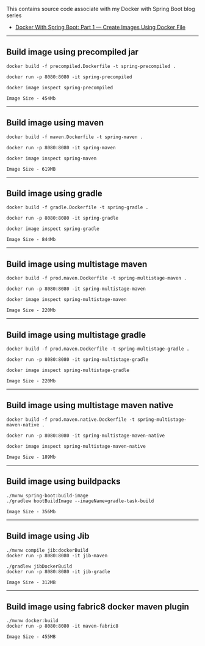 This contains source code associate with my Docker with Spring Boot blog series
- [Docker With Spring Boot: Part 1 — Create Images Using Docker File](https://medium.com/javarevisited/docker-with-spring-boot-part-1-create-images-using-docker-file-2a65b2a357ee)

______
## Build image using precompiled jar
```
docker build -f precompiled.Dockerfile -t spring-precompiled .

docker run -p 8080:8080 -it spring-precompiled

docker image inspect spring-precompiled
```
```
Image Size - 454Mb
```

______
## Build image using maven
```
docker build -f maven.Dockerfile -t spring-maven .

docker run -p 8080:8080 -it spring-maven

docker image inspect spring-maven
```
```
Image Size - 619MB
```

______
## Build image using gradle
```
docker build -f gradle.Dockerfile -t spring-gradle .

docker run -p 8080:8080 -it spring-gradle

docker image inspect spring-gradle
```
```
Image Size - 844Mb
```

______
## Build image using multistage maven
```
docker build -f prod.maven.Dockerfile -t spring-multistage-maven .

docker run -p 8080:8080 -it spring-multistage-maven

docker image inspect spring-multistage-maven
```
```
Image Size - 220Mb
```

______
## Build image using multistage gradle
```
docker build -f prod.maven.Dockerfile -t spring-multistage-gradle .

docker run -p 8080:8080 -it spring-multistage-gradle

docker image inspect spring-multistage-gradle
```
```
Image Size - 220Mb
```

______
## Build image using multistage maven native
```
docker build -f prod.maven.native.Dockerfile -t spring-multistage-maven-native .

docker run -p 8080:8080 -it spring-multistage-maven-native

docker image inspect spring-multistage-maven-native
```
```
Image Size - 189Mb
```

-----
## Build image using buildpacks
```
./mvnw spring-boot:build-image
./gradlew bootBuildImage --imageName=gradle-task-build
```
```
Image Size - 356Mb
```

---
## Build image using Jib
```
./mvnw compile jib:dockerBuild
docker run -p 8080:8080 -it jib-maven

./gradlew jibDockerBuild
docker run -p 8080:8080 -it jib-gradle
```
```
Image Size - 312MB
```

---
## Build image using fabric8 docker maven plugin
```
./mvnw docker:build
docker run -p 8080:8080 -it maven-fabric8
```
```
Image Size - 455MB
```

